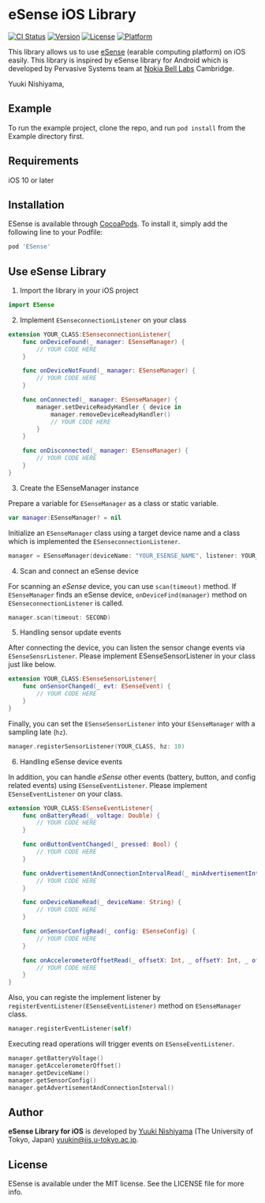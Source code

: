 # eSense iOS Library

[![CI Status](https://img.shields.io/travis/tetujin/ESense.svg?style=flat)](https://travis-ci.org/tetujin/ESense)
[![Version](https://img.shields.io/cocoapods/v/ESense.svg?style=flat)](https://cocoapods.org/pods/ESense)
[![License](https://img.shields.io/cocoapods/l/ESense.svg?style=flat)](https://cocoapods.org/pods/ESense)
[![Platform](https://img.shields.io/cocoapods/p/ESense.svg?style=flat)](https://cocoapods.org/pods/ESense)

This library allows us to use [eSense](http://www.esense.io/) (earable computing platform) on iOS easily. This library is inspired by eSense library for Android which is developed by Pervasive Systems team at [Nokia Bell Labs](https://www.bell-labs.com/) Cambridge.

Yuuki Nishiyama, 

## Example

To run the example project, clone the repo, and run `pod install` from the Example directory first.

## Requirements
iOS 10 or later

## Installation

ESense is available through [CocoaPods](https://cocoapods.org). To install
it, simply add the following line to your Podfile:

```ruby
pod 'ESense'
```

## Use eSense Library
1. Import the library in your iOS project
```swift
import ESense
```

2. Implement `ESenseconnectionListener` on your class
```swift
extension YOUR_CLASS:ESenseconnectionListener{
    func onDeviceFound(_ manager: ESenseManager) {
        // YOUR CODE HERE
    }

    func onDeviceNotFound(_ manager: ESenseManager) {
        // YOUR CODE HERE
    }

    func onConnected(_ manager: ESenseManager) {
        manager.setDeviceReadyHandler { device in
            manager.removeDeviceReadyHandler()
            // YOUR CODE HERE
        }
    }

    func onDisconnected(_ manager: ESenseManager) {
        // YOUR CODE HERE
    }
}
```

3. Create the ESenseManager instance

Prepare a variable for `ESenseManager` as a class or static variable.
```swift
var manager:ESenseManager? = nil
```
Initialize an `ESenseManager` class using a target device name and a class which is implemented the `ESenseconnectionListener`.
```swift
manager = ESenseManager(deviceName: "YOUR_ESENSE_NAME", listener: YOUR_CLASS)
```

4. Scan and connect an eSense device

For scanning an _eSense_ device, you can use `scan(timeout)` method. If `ESenseManager` finds an eSense device, `onDeviceFind(manager)`  method on `ESenseconnectionListener` is called. 
```swift
manager.scan(timeout: SECOND)
```

5. Handling sensor update events

After connecting the device, you can listen the sensor change events via `ESenseSensrListener`. Please implement ESenseSensorListener in your class just like below.

```swift
extension YOUR_CLASS:ESenseSensorListener{
    func onSensorChanged(_ evt: ESenseEvent) {
        // YOUR CODE HERE
    }
}
```
Finally, you can set the `ESenseSensorListener` into your `ESenseManager` with a sampling late (`hz`).
```swift
manager.registerSensorListener(YOUR_CLASS, hz: 10)
```

6. Handling eSense device events

In addition, you can handle _eSense_ other events (battery, button, and config related events) using `ESenseEventListener`. Please implement `ESenseEventListener` on your class. 
```swift
extension YOUR_CLASS:ESenseEventListener{
    func onBatteryRead(_ voltage: Double) {
        // YOUR CODE HERE
    }

    func onButtonEventChanged(_ pressed: Bool) {
        // YOUR CODE HERE
    }

    func onAdvertisementAndConnectionIntervalRead(_ minAdvertisementInterval: Int, _ maxAdvertisementInterval: Int, _ minConnectionInterval: Int, _ maxConnectionInterval: Int) {
        // YOUR CODE HERE
    }

    func onDeviceNameRead(_ deviceName: String) {
        // YOUR CODE HERE
    }

    func onSensorConfigRead(_ config: ESenseConfig) {
        // YOUR CODE HERE
    }

    func onAccelerometerOffsetRead(_ offsetX: Int, _ offsetY: Int, _ offsetZ: Int) {
        // YOUR CODE HERE
    }
}
```

Also, you can registe the implement listener by `registerEventListener(ESenseEventListener)` method on `ESenseManager` class.
```swift
manager.registerEventListener(self)
```

Executing read operations will trigger events on `ESenseEventListener`.
```swift
manager.getBatteryVoltage()
manager.getAccelerometerOffset()
manager.getDeviceName()
manager.getSensorConfig()
manager.getAdvertisementAndConnectionInterval()
```

## Author

**eSense Library for iOS** is developed by [Yuuki Nishiyama](http://www.yuukinishiyama.com) (The University of Tokyo, Japan) <yuukin@iis.u-tokyo.ac.jp>.

## License

ESense is available under the MIT license. See the LICENSE file for more info.
